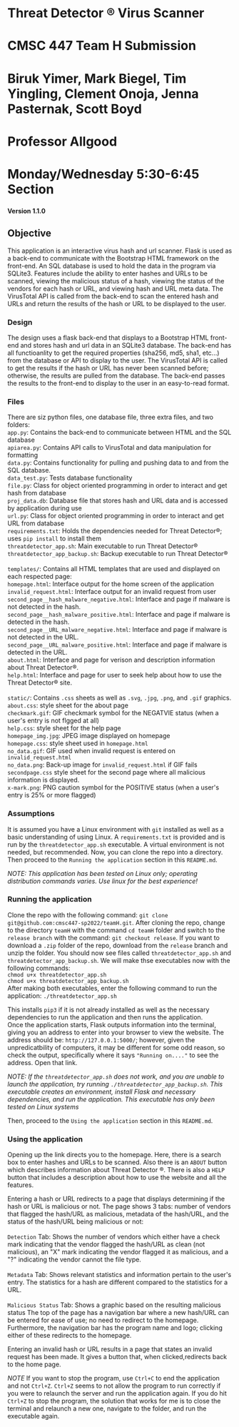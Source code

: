 # Threat Detector ® Virus Scanner
# CMSC 447 Team H Submission
# Biruk Yimer, Mark Biegel, Tim Yingling, Clement Onoja, Jenna Pasternak, Scott Boyd
# Professor Allgood
# Monday/Wednesday 5:30-6:45 Section
###

#### Version 1.1.0


## Objective
This application is an interactive virus hash and url scanner. Flask is used as a back-end to communicate with the Bootstrap HTML framework on the front-end. An SQL database is used to hold the data in the program via SQLite3. Features include the ability to enter hashes and URLs to be scanned, viewing the malicious status of a hash, viewing the status of the vendors for each hash or URL, and viewing hash and URL meta data. The VirusTotal API is called from the back-end to scan the entered hash and URLs and return the results of the hash or URL to be displayed to the user.


### Design
The design uses a flask back-end that displays to a Bootstrap HTML front-end and stores hash and url data in an SQLite3 database. The back-end has all functioanlity to get the required properties (sha256, md5, sha1, etc...) from the database or API to display to the user. The VirusTotal API is called to get the results if the hash or URL has never been scanned before; otherwise, the results are pulled from the database. The back-end passes the results to the front-end to display to the user in an easy-to-read format.


### Files
There are siz python files, one database file, three extra files, and two folders:
    <br>`app.py`: Contains the back-end to communicate between HTML and the SQL database
    <br>`apiarea.py`: Contains API calls to VirusTotal and data manipulation for formatting
    <br>`data.py`: Contains functionality for pulling and pushing data to and from the SQL database.
    <br>`data_test.py`: Tests database functionality
    <br>`file.py`: Class for object oriented programming in order to interact and get hash from database
    <br>`proj_data.db`: Database file that stores hash and URL data and is accessed by application during use
    <br>`url.py`: Class for object oriented programming in order to interact and get URL from database
    <br>`requirements.txt`: Holds the dependencies needed for Threat Detector®; uses `pip install` to install them
    <br>`threatdetector_app.sh`: Main executable to run Threat Detector®
    <br>`threatdetector_app_backup.sh`: Backup executable to run Threat Detector®
    <br>
    <br>`templates/`: Contains all HTML templates that are used and displayed on each respected page:
        <br>`homepage.html`: Interface output for the home screen of the application
        <br>`invalid_request.html`: Interface output for an invalid request from user
        <br>`second_page__hash_malware_negative.html`: Interface and page if malware is not detected in the hash.
        <br>`second_page__hash_malware_positive.html`: Interface and page if malware is detected in the hash.
        <br>`second_page__URL_malware_negative.html`: Interface and page if malware is not detected in the URL.
        <br>`second_page__URL_malware_positive.html`: Interface and page if malware is detected in the URL.
        <br>`about.html`: Interface and page for verison and description information about Threat Detector®.
        <br>`help.html`: Interface and page for user to seek help about how to use the Threat Detector® site.
    <br>
    <br>`static/`: Contains `.css` sheets as well as `.svg`, `.jpg`, `.png`, and `.gif` graphics.
        <br>`about.css`: style sheet for the about page
        <br>`checkmark.gif`: GIF checkmark symbol for the NEGATVIE status (when a user's entry is not flgged at all)
        <br>`help.css`: style sheet for the help page
        <br>`homepage_img.jpg`: JPEG image displayed on homepage
        <br>`homepage.css`: style sheet used in `homepage.html`
        <br>`no_data.gif`: GIF used when invalid request is entered on `invalid_request.html`
        <br>`no_data.png`: Back-up image for `invalid_request.html` if GIF fails
        <br>`secondpage.css` style sheet for the second page where all malicious information is displayed.
        <br>`x-mark.png`: PNG caution symbol for the POSITIVE status (when a user's entry is 25% or more flagged)



### Assumptions
It is assumed you have a Linux environment with `git` installed as well as a basic understanding of using Linux. A `requirements.txt` is provided and is run by the `threatdetector_app.sh` executable. A virtual environment is not needed, but recommended. Now, you can clone the repo into a directory. Then proceed to the `Running the application` section in this `README.md`.

*NOTE: This application has been tested on Linux only; operating distribution commands varies.
Use linux for the best experience!*


### Running the application
Clone the repo with the following command: `git clone git@github.com:cmsc447-sp2022/teamH.git`. After cloning the repo, change to the directory `teamH` with the command `cd teamH` folder and switch to the `release branch` with the command: `git checkout release`. If you want to download a `.zip` folder of the repo, download from the `release` branch and unzip the folder. You should now see files called `threatdetector_app.sh` and `threatdetector_app_backup.sh`. We will make thse executables now with the following commands:
    <br>`chmod u+x threatdetector_app.sh`
    <br>`chmod u+x threatdetector_app_backup.sh`
<br>After making both executables, enter the following command to run the application: `./threatdetector_app.sh`

This installs `pip3` if it is not already installed as well as the necessary dependencies to run the application and then runs the application.
<br>Once the application starts, Flask outputs information into the terminal, giving you an address to enter into your browser to view the website.
The address should be: `http://127.0.0.1:5000/`; however, given the unpredicatbility of computers, it may be different
for some odd reason, so check the output, specifically where it says `"Running on...."` to see the address. Open that link.

*NOTE: If the `threatdetector_app.sh` does not work, and you are unable to launch the application, try running `./threatdetector_app_backup.sh`.
This executable creates an environment, install Flask and necessary dependencies, and run the application. This executable
has only been tested on Linux systems*

Then, proceed to the `Using the application` section in this `README.md`.


### Using the application
Opening up the link directs you to the homepage. Here, there is a search box to enter hashes and URLs to be scanned. Also there is an `ABOUT` button which describes information about Threat Detector ®. There is also a `HELP` button that includes a description about how to use the website and all the features. 

Entering a hash or URL redirects to a page that displays determining if the hash or URL is malicious or not. The page shows 3 tabs: number of vendors that flagged the hash/URL as malicious, metadata of the hash/URL, and the status of the hash/URL being malicious or not:
    <br><br> `Detection` Tab: Shows the number of vendors which either have a check mark indicating that the vendor flagged the hash/URL as clean (not malicious), an "X" mark indicating the vendor flagged it as malicious, and a "?" indicating the vendor cannot the file type.
    <br><br> `Metadata` Tab: Shows relevant statistics and information pertain to the user's entry. The statistics for a hash are different compared to the statistics for a URL.
    <br><br> `Malicious Status` Tab: Shows a graphic based on the resulting malicious status
The top of the page has a navigation bar where a new hash/URL can be entered for ease of use; no need to redirect to the homepage. Furthermore, the navigation bar has the program name and logo; clicking either of these redirects to the homepage.

Entering an invalid hash or URL results in a page that states an invalid request has been made. It gives a button that, when clicked,redirects back to the home page.

*NOTE* If you want to stop the program, use `Ctrl+C` to end the application and not `Ctrl+Z`. `Ctrl+Z` seems to not allow the program to 
run correctly if you were to relaunch the server and run the application again. If you do hit `Ctrl+Z` to stop the program, the solution 
that works for me is to close the terminal and relaunch a new one, navigate to the folder, and run the executable again.
